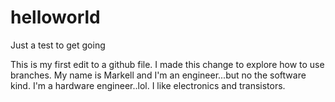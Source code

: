 # helloworld
Just a test to get going

This is my first edit to a github file. I made this change to explore how to use branches. 
My name is Markell and I'm an engineer...but no the software kind. I'm a hardware engineer..lol. I like electronics and transistors. 
